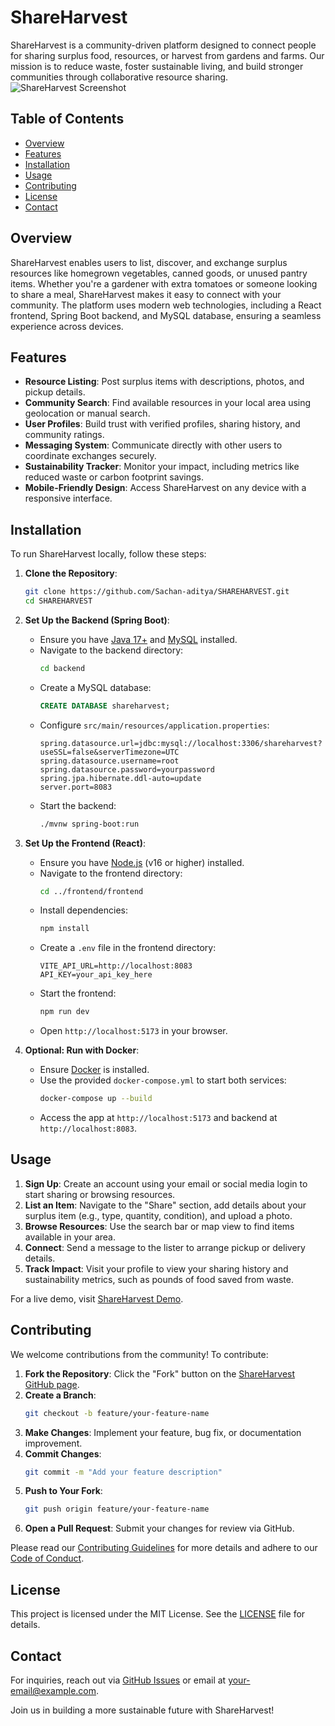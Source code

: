 # ShareHarvest

ShareHarvest is a community-driven platform designed to connect people for sharing surplus food, resources, or harvest from gardens and farms. Our mission is to reduce waste, foster sustainable living, and build stronger communities through collaborative resource sharing.  
![ShareHarvest Screenshot](https://i.ibb.co/Rp169MRL/Screenshot-2025-07-25-154730.png)

## Table of Contents
- [Overview](#overview)
- [Features](#features)
- [Installation](#installation)
- [Usage](#usage)
- [Contributing](#contributing)
- [License](#license)
- [Contact](#contact)

## Overview
ShareHarvest enables users to list, discover, and exchange surplus resources like homegrown vegetables, canned goods, or unused pantry items. Whether you're a gardener with extra tomatoes or someone looking to share a meal, ShareHarvest makes it easy to connect with your community. The platform uses modern web technologies, including a React frontend, Spring Boot backend, and MySQL database, ensuring a seamless experience across devices.

## Features
- **Resource Listing**: Post surplus items with descriptions, photos, and pickup details.
- **Community Search**: Find available resources in your local area using geolocation or manual search.
- **User Profiles**: Build trust with verified profiles, sharing history, and community ratings.
- **Messaging System**: Communicate directly with other users to coordinate exchanges securely.
- **Sustainability Tracker**: Monitor your impact, including metrics like reduced waste or carbon footprint savings.
- **Mobile-Friendly Design**: Access ShareHarvest on any device with a responsive interface.

## Installation
To run ShareHarvest locally, follow these steps:

1. **Clone the Repository**:
   ```bash
   git clone https://github.com/Sachan-aditya/SHAREHARVEST.git
   cd SHAREHARVEST
   ```

2. **Set Up the Backend (Spring Boot)**:
   - Ensure you have [Java 17+](https://www.oracle.com/java/technologies/javase/jdk17-archive-downloads.html) and [MySQL](https://www.mysql.com/) installed.
   - Navigate to the backend directory:
     ```bash
     cd backend
     ```
   - Create a MySQL database:
     ```sql
     CREATE DATABASE shareharvest;
     ```
   - Configure `src/main/resources/application.properties`:
     ```
     spring.datasource.url=jdbc:mysql://localhost:3306/shareharvest?useSSL=false&serverTimezone=UTC
     spring.datasource.username=root
     spring.datasource.password=yourpassword
     spring.jpa.hibernate.ddl-auto=update
     server.port=8083
     ```
   - Start the backend:
     ```bash
     ./mvnw spring-boot:run
     ```

3. **Set Up the Frontend (React)**:
   - Ensure you have [Node.js](https://nodejs.org/) (v16 or higher) installed.
   - Navigate to the frontend directory:
     ```bash
     cd ../frontend/frontend
     ```
   - Install dependencies:
     ```bash
     npm install
     ```
   - Create a `.env` file in the frontend directory:
     ```
     VITE_API_URL=http://localhost:8083
     API_KEY=your_api_key_here
     ```
   - Start the frontend:
     ```bash
     npm run dev
     ```
   - Open `http://localhost:5173` in your browser.

4. **Optional: Run with Docker**:
   - Ensure [Docker](https://www.docker.com/) is installed.
   - Use the provided `docker-compose.yml` to start both services:
     ```bash
     docker-compose up --build
     ```
   - Access the app at `http://localhost:5173` and backend at `http://localhost:8083`.

## Usage
1. **Sign Up**: Create an account using your email or social media login to start sharing or browsing resources.
2. **List an Item**: Navigate to the "Share" section, add details about your surplus item (e.g., type, quantity, condition), and upload a photo.
3. **Browse Resources**: Use the search bar or map view to find items available in your area.
4. **Connect**: Send a message to the lister to arrange pickup or delivery details.
5. **Track Impact**: Visit your profile to view your sharing history and sustainability metrics, such as pounds of food saved from waste.

For a live demo, visit [ShareHarvest Demo](https://shareharvest-frontend.vercel.app).

## Contributing
We welcome contributions from the community! To contribute:

1. **Fork the Repository**: Click the "Fork" button on the [ShareHarvest GitHub page](https://github.com/Sachan-aditya/SHAREHARVEST).
2. **Create a Branch**:
   ```bash
   git checkout -b feature/your-feature-name
   ```
3. **Make Changes**: Implement your feature, bug fix, or documentation improvement.
4. **Commit Changes**:
   ```bash
   git commit -m "Add your feature description"
   ```
5. **Push to Your Fork**:
   ```bash
   git push origin feature/your-feature-name
   ```
6. **Open a Pull Request**: Submit your changes for review via GitHub.

Please read our [Contributing Guidelines](CONTRIBUTING.md) for more details and adhere to our [Code of Conduct](CODE_OF_CONDUCT.md).

## License
This project is licensed under the MIT License. See the [LICENSE](LICENSE) file for details.

## Contact
For inquiries, reach out via [GitHub Issues](https://github.com/Sachan-aditya/SHAREHARVEST/issues) or email at [your-email@example.com](mailto:your-email@example.com).

Join us in building a more sustainable future with ShareHarvest!
